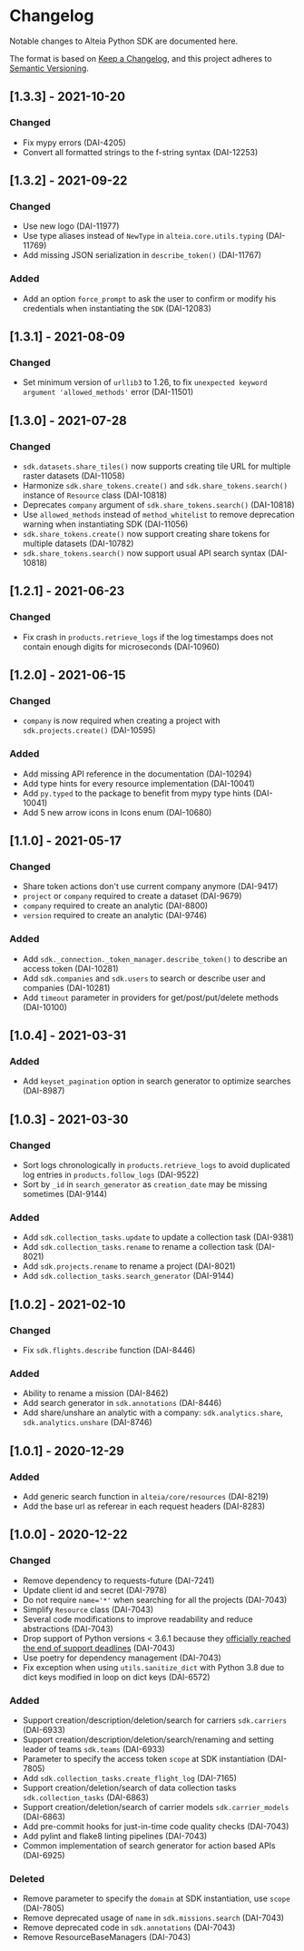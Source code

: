 # Changelog

Notable changes to Alteia Python SDK are documented here.

The format is based on [Keep a Changelog](https://keepachangelog.com/en/1.0.0/),
and this project adheres to [Semantic Versioning](https://semver.org/spec/v2.0.0.html).

## [1.3.3] - 2021-10-20

### Changed

- Fix mypy errors (DAI-4205)
- Convert all formatted strings to the f-string syntax (DAI-12253)

## [1.3.2] - 2021-09-22

### Changed

- Use new logo (DAI-11977)
- Use type aliases instead of `NewType` in `alteia.core.utils.typing` (DAI-11769)
- Add missing JSON serialization in `describe_token()` (DAI-11767)

### Added

- Add an option `force_prompt` to ask the user to confirm or modify his credentials when instantiating the `SDK` (DAI-12083)

## [1.3.1] - 2021-08-09

### Changed

- Set minimum version of `urllib3` to 1.26, to fix `unexpected keyword argument 'allowed_methods'` error (DAI-11501)

## [1.3.0] - 2021-07-28

### Changed

- `sdk.datasets.share_tiles()` now supports creating tile URL for multiple raster datasets (DAI-11058)
- Harmonize `sdk.share_tokens.create()` and `sdk.share_tokens.search()` instance of `Resource` class (DAI-10818)
- Deprecates `company` argument of `sdk.share_tokens.search()` (DAI-10818)
- Use `allowed_methods` instead of `method_whitelist` to remove deprecation warning when instantiating SDK (DAI-11056)
- `sdk.share_tokens.create()` now support creating share tokens for multiple datasets (DAI-10782)
- `sdk.share_tokens.search()` now support usual API search syntax (DAI-10818)

## [1.2.1] - 2021-06-23

### Changed

- Fix crash in `products.retrieve_logs` if the log timestamps does not contain enough digits for microseconds (DAI-10960)

## [1.2.0] - 2021-06-15

### Changed

- `company` is now required when creating a project with `sdk.projects.create()` (DAI-10595)

### Added

- Add missing API reference in the documentation (DAI-10294)
- Add type hints for every resource implementation (DAI-10041)
- Add `py.typed` to the package to benefit from mypy type hints (DAI-10041)
- Add 5 new arrow icons in Icons enum (DAI-10680)

## [1.1.0] - 2021-05-17

### Changed

- Share token actions don't use current company anymore (DAI-9417)
- `project` or `company` required to create a dataset (DAI-9679)
- `company` required to create an analytic (DAI-8800)
- `version` required to create an analytic (DAI-9746)

### Added

- Add `sdk._connection._token_manager.describe_token()` to describe an access token (DAI-10281)
- Add `sdk.companies` and `sdk.users` to search or describe user and companies (DAI-10281)
- Add `timeout` parameter in providers for get/post/put/delete methods (DAI-10100)

## [1.0.4] - 2021-03-31

### Added

- Add `keyset_pagination` option in search generator to optimize searches (DAI-8987)

## [1.0.3] - 2021-03-30

### Changed

- Sort logs chronologically in `products.retrieve_logs` to avoid duplicated log entries in `products.follow_logs` (DAI-9522)
- Sort by `_id` in `search_generator` as `creation_date` may be missing sometimes (DAI-9144)

### Added

- Add `sdk.collection_tasks.update` to update a collection task (DAI-9381)
- Add `sdk.collection_tasks.rename` to rename a collection task (DAI-8021)
- Add `sdk.projects.rename` to rename a project (DAI-8021)
- Add `sdk.collection_tasks.search_generator` (DAI-9144)

## [1.0.2] - 2021-02-10

### Changed

- Fix `sdk.flights.describe` function (DAI-8446)

### Added

- Ability to rename a mission (DAI-8462)
- Add search generator in `sdk.annotations` (DAI-8446)
- Add share/unshare an analytic with a company: `sdk.analytics.share`, `sdk.analytics.unshare` (DAI-8746)

## [1.0.1] - 2020-12-29

### Added

- Add generic search function in `alteia/core/resources` (DAI-8219)
- Add the base url as referear in each request headers (DAI-8283)

## [1.0.0] - 2020-12-22

### Changed

- Remove dependency to requests-future (DAI-7241)
- Update client id and secret (DAI-7978)
- Do not require `name='*'` when searching for all the projects (DAI-7043)
- Simplify `Resource` class (DAI-7043)
- Several code modifications to improve readability and reduce abstractions (DAI-7043)
- Drop support of Python versions < 3.6.1 because they [officially reached the end of support deadlines](https://en.wikipedia.org/wiki/History_of_Python#Table_of_versions) (DAI-7043)
- Use poetry for dependency management (DAI-7043)
- Fix exception when using `utils.sanitize_dict` with Python 3.8 due to dict keys modified in loop on dict keys (DAI-6572)

### Added

- Support creation/description/deletion/search for carriers `sdk.carriers` (DAI-6933)
- Support creation/description/deletion/search/renaming and setting leader of teams `sdk.teams` (DAI-6933)
- Parameter to specify the access token `scope` at SDK instantiation (DAI-7805)
- Add `sdk.collection_tasks.create_flight_log` (DAI-7165)
- Support creation/deletion/search of data collection tasks `sdk.collection_tasks` (DAI-6863)
- Support creation/deletion/search of carrier models `sdk.carrier_models` (DAI-6863)
- Add pre-commit hooks for just-in-time code quality checks (DAI-7043)
- Add pylint and flake8 linting pipelines (DAI-7043)
- Common implementation of search generator for action based APIs (DAI-6925)

### Deleted

- Remove parameter to specify the `domain` at SDK instantiation, use `scope` (DAI-7805)
- Remove deprecated usage of `name` in `sdk.missions.search` (DAI-7043)
- Remove deprecated code in `sdk.annotations` (DAI-7043)
- Remove ResourceBaseManagers (DAI-7043)
